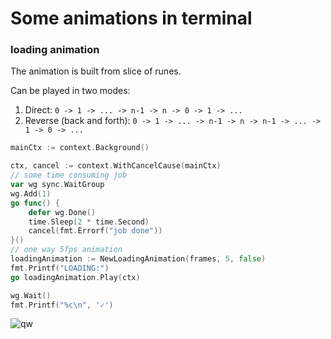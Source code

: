 # Some animations in terminal

### loading animation

The animation is built from slice of runes.  

Can be played in two modes: 

1. Direct: `0 -> 1 -> ... -> n-1 -> n -> 0 -> 1 -> ...`
2. Reverse (back and forth): `0 -> 1 -> ... -> n-1 -> n -> n-1 -> ... -> 1 -> 0 -> ...`

```go
mainCtx := context.Background()

ctx, cancel := context.WithCancelCause(mainCtx)
// some time consuming job
var wg sync.WaitGroup
wg.Add(1)
go func() {
    defer wg.Done()
    time.Sleep(2 * time.Second)
    cancel(fmt.Errorf("job done"))
}()
// one way 5fps animation
loadingAnimation := NewLoadingAnimation(frames, 5, false)
fmt.Printf("LOADING:")
go loadingAnimation.Play(ctx)

wg.Wait()
fmt.Printf("%c\n", '✓')

```

![qw](https://github.com/lindy2076/go_animations/assets/67479681/1337c243-e230-4b8b-a0c6-1307a3d4559b)


